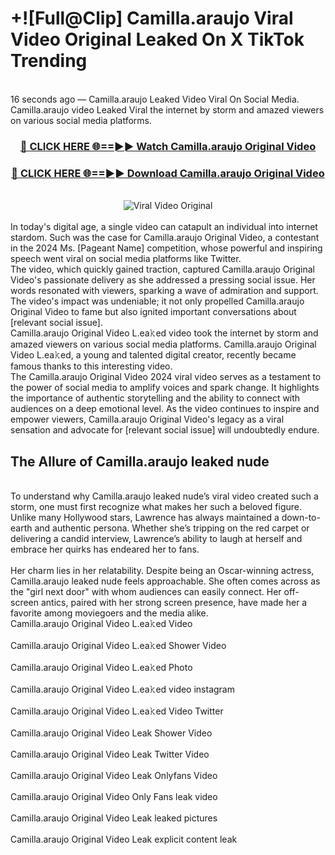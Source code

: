 # +![Full@Clip] Camilla.araujo Viral Video Original Leaked On X TikTok Trending
<br>
16 seconds ago — Camilla.araujo Leaked Video Viral On Social Media. Camilla.araujo video Leaked Viral the internet by storm and amazed viewers on various social media platforms.
<br>
<div align="center">
<h3><a href="https://bestclip.site?title=Camilla.araujo&ref=git" rel="nofollow">🔴 CLICK HERE 🌐==►► Watch Camilla.araujo Original Video</a></h3>
<h3><a href="https://bestclip.site?title=Camilla.araujo&ref=git" rel="nofollow">🔴 CLICK HERE 🌐==►► Download Camilla.araujo Original Video</a></h3>
<br>
<a href="https://bestclip.site?title=Camilla.araujo&ref=git" rel="nofollow" data-target="animated-image.originalLink"><img src="https://i.ibb.co.com/xMMVF88/686577567.gif" alt="Viral Video Original" style="max-width: 100%; display: inline-block;" data-target="animated-image.originalImage"></a>
</div>
<br>
In today's digital age, a single video can catapult an individual into internet stardom. Such was the case for Camilla.araujo Original Video, a contestant in the 2024 Ms. [Pageant Name] competition, whose powerful and inspiring speech went viral on social media platforms like Twitter.
<br>
The video, which quickly gained traction, captured Camilla.araujo Original Video's passionate delivery as she addressed a pressing social issue. Her words resonated with viewers, sparking a wave of admiration and support. The video's impact was undeniable; it not only propelled Camilla.araujo Original Video to fame but also ignited important conversations about [relevant social issue].
<br>
Camilla.araujo Original Video L.ea𝚔ed video took the internet by storm and amazed viewers on various social media platforms. Camilla.araujo Original Video L.ea𝚔ed, a young and talented digital creator, recently became famous thanks to this interesting video.
<br>
The Camilla.araujo Original Video 2024 viral video serves as a testament to the power of social media to amplify voices and spark change. It highlights the importance of authentic storytelling and the ability to connect with audiences on a deep emotional level. As the video continues to inspire and empower viewers, Camilla.araujo Original Video's legacy as a viral sensation and advocate for [relevant social issue] will undoubtedly endure.
<br>
<h2>The Allure of Camilla.araujo leaked nude</h2>
<br>
To understand why Camilla.araujo leaked nude’s viral video created such a storm, one must first recognize what makes her such a beloved figure. Unlike many Hollywood stars, Lawrence has always maintained a down-to-earth and authentic persona. Whether she’s tripping on the red carpet or delivering a candid interview, Lawrence’s ability to laugh at herself and embrace her quirks has endeared her to fans.
<br><br>
Her charm lies in her relatability. Despite being an Oscar-winning actress, Camilla.araujo leaked nude feels approachable. She often comes across as the "girl next door" with whom audiences can easily connect. Her off-screen antics, paired with her strong screen presence, have made her a favorite among moviegoers and the media alike.
<br>
Camilla.araujo Original Video L.ea𝚔ed Video
<br><br>
Camilla.araujo Original Video L.ea𝚔ed Shower Video
<br><br>
Camilla.araujo Original Video L.ea𝚔ed Photo
<br><br>
Camilla.araujo Original Video L.ea𝚔ed video instagram
<br><br>
Camilla.araujo Original Video L.ea𝚔ed Video Twitter
<br><br>
Camilla.araujo Original Video Leak Shower Video
<br><br>
Camilla.araujo Original Video Leak Twitter Video
<br><br>
Camilla.araujo Original Video Leak Onlyfans Video
<br><br>
Camilla.araujo Original Video Only Fans leak video
<br><br>
Camilla.araujo Original Video Leak leaked pictures
<br><br>
Camilla.araujo Original Video Leak explicit content leak